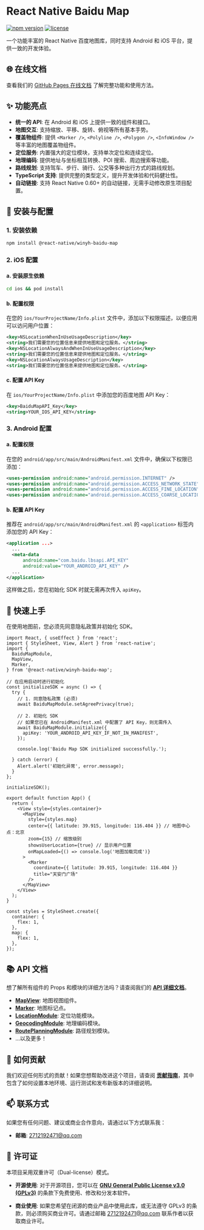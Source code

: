 # React Native Baidu Map

[![npm version](https://img.shields.io/npm/v/@react-native/winyh-baidu-map.svg?style=flat-square)](https://www.npmjs.com/package/@react-native/winyh-baidu-map)
[![license](https://img.shields.io/npm/l/@react-native/winyh-baidu-map.svg?style=flat-square)](./LICENSE)

一个功能丰富的 React Native 百度地图库，同时支持 Android 和 iOS 平台，提供一致的开发体验。

## 🌐 在线文档

查看我们的 [GitHub Pages 在线文档](https://winyh.github.io/react-native-baidu-map) 了解完整功能和使用方法。

## ✨ 功能亮点

- **统一的 API**: 在 Android 和 iOS 上提供一致的组件和接口。
- **地图交互**: 支持缩放、平移、旋转、俯视等所有基本手势。
- **覆盖物组件**: 提供 `<Marker />`, `<Polyline />`, `<Polygon />`, `<InfoWindow />` 等丰富的地图覆盖物组件。
- **定位服务**: 内置强大的定位模块，支持单次定位和连续定位。
- **地理编码**: 提供地址与坐标相互转换、POI 搜索、周边搜索等功能。
- **路线规划**: 支持驾车、步行、骑行、公交等多种出行方式的路线规划。
- **TypeScript 支持**: 提供完整的类型定义，提升开发体验和代码健壮性。
- **自动链接**: 支持 React Native 0.60+ 的自动链接，无需手动修改原生项目配置。

## 🔧 安装与配置

### 1. 安装依赖

```bash
npm install @react-native/winyh-baidu-map
```

### 2. iOS 配置

#### a. 安装原生依赖

```bash
cd ios && pod install
```

#### b. 配置权限

在您的 `ios/YourProjectName/Info.plist` 文件中，添加以下权限描述，以便应用可以访问用户位置：

```xml
<key>NSLocationWhenInUseUsageDescription</key>
<string>我们需要您的位置信息来提供地图和定位服务。</string>
<key>NSLocationAlwaysAndWhenInUseUsageDescription</key>
<string>我们需要您的位置信息来提供地图和定位服务。</string>
<key>NSLocationAlwaysUsageDescription</key>
<string>我们需要您的位置信息来提供地图和定位服务。</string>
```

#### c. 配置 API Key

在 `ios/YourProjectName/Info.plist` 中添加您的百度地图 API Key：

```xml
<key>BaiduMapAPI_Key</key>
<string>YOUR_IOS_API_KEY</string>
```

### 3. Android 配置

#### a. 配置权限

在您的 `android/app/src/main/AndroidManifest.xml` 文件中，确保以下权限已添加：

```xml
<uses-permission android:name="android.permission.INTERNET" />
<uses-permission android:name="android.permission.ACCESS_NETWORK_STATE" />
<uses-permission android:name="android.permission.ACCESS_FINE_LOCATION" />
<uses-permission android:name="android.permission.ACCESS_COARSE_LOCATION" />
```

#### b. 配置 API Key

推荐在 `android/app/src/main/AndroidManifest.xml` 的 `<application>` 标签内添加您的 API Key：

```xml
<application ...>
  ...
  <meta-data
      android:name="com.baidu.lbsapi.API_KEY"
      android:value="YOUR_ANDROID_API_KEY" />
  ...
</application>
```
这样做之后，您在初始化 SDK 时就无需再次传入 `apiKey`。

## 🚀 快速上手

在使用地图前，您必须先同意隐私政策并初始化 SDK。

```tsx
import React, { useEffect } from 'react';
import { StyleSheet, View, Alert } from 'react-native';
import {
  BaiduMapModule,
  MapView,
  Marker,
} from '@react-native/winyh-baidu-map';

// 在应用启动时进行初始化
const initializeSDK = async () => {
  try {
    // 1. 同意隐私政策 (必须)
    await BaiduMapModule.setAgreePrivacy(true);
    
    // 2. 初始化 SDK
    // 如果您已在 AndroidManifest.xml 中配置了 API Key，则无需传入
    await BaiduMapModule.initialize({
      apiKey: 'YOUR_ANDROID_API_KEY_IF_NOT_IN_MANIFEST',
    });

    console.log('Baidu Map SDK initialized successfully.');

  } catch (error) {
    Alert.alert('初始化异常', error.message);
  }
};

initializeSDK();

export default function App() {
  return (
    <View style={styles.container}>
      <MapView
        style={styles.map}
        center={{ latitude: 39.915, longitude: 116.404 }} // 地图中心点：北京
        zoom={15} // 缩放级别
        showsUserLocation={true} // 显示用户位置
        onMapLoaded={() => console.log('地图加载完成')}
      >
        <Marker
          coordinate={{ latitude: 39.915, longitude: 116.404 }}
          title="天安门广场"
        />
      </MapView>
    </View>
  );
}

const styles = StyleSheet.create({
  container: {
    flex: 1,
  },
  map: {
    flex: 1,
  },
});
```

## 📚 API 文档

想了解所有组件的 Props 和模块的详细方法吗？请查阅我们的 **[API 详细文档](./docs/api/)**。

- [**MapView**](./docs/api/MapView.md): 地图视图组件。
- [**Marker**](./docs/api/Marker.md): 地图标记点。
- [**LocationModule**](./docs/api/LocationModule.md): 定位功能模块。
- [**GeocodingModule**](./docs/api/GeocodingModule.md): 地理编码模块。
- [**RoutePlanningModule**](./docs/api/RoutePlanningModule.md): 路径规划模块。
- ...以及更多！

## 🤝 如何贡献

我们欢迎任何形式的贡献！如果您想帮助改进这个项目，请查阅 **[贡献指南](./CONTRIBUTING.md)**，其中包含了如何设置本地环境、运行测试和发布新版本的详细说明。

## 📫 联系方式

如果您有任何问题、建议或商业合作意向，请通过以下方式联系我：

- **邮箱**: <2712192471@qq.com>

## 📄 许可证

本项目采用双重许可（Dual-license）模式。

- **开源使用**: 对于开源项目，您可以在 **[GNU General Public License v3.0 (GPLv3)](./LICENSE)** 的条款下免费使用、修改和分发本软件。

- **商业使用**: 如果您希望在闭源的商业产品中使用此库，或无法遵守 GPLv3 的条款，则必须购买商业许可。请通过邮箱 <2712192471@qq.com> 联系作者以获取商业许可。
